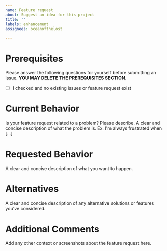 ```yaml
---
name: Feature request
about: Suggest an idea for this project
title: ''
labels: enhancement
assignees: oceanofthelost

---
```


# Prerequisites

Please answer the following questions for yourself before submitting an issue. **YOU MAY DELETE THE PREREQUISITES SECTION.**

- [ ] I checked and no existing issues or feature request exist

# Current Behavior
Is your feature request related to a problem? Please describe.
A clear and concise description of what the problem is. Ex. I'm always frustrated when [...]

# Requested Behavior
A clear and concise description of what you want to happen.

# Alternatives
A clear and concise description of any alternative solutions or features you've considered.

# Additional Comments
Add any other context or screenshots about the feature request here.
